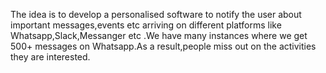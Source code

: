 The idea is to develop a  personalised software to notify the user about important messages,events etc arriving on different platforms like Whatsapp,Slack,Messanger etc .We have many instances where we get 500+ messages on Whatsapp.As a result,people miss out on the activities they are interested.